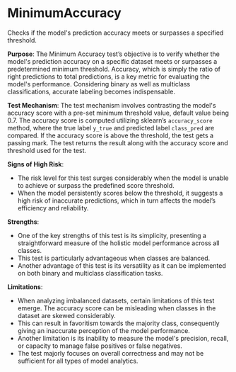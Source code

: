 # MinimumAccuracy

Checks if the model's prediction accuracy meets or surpasses a specified threshold.

**Purpose**: The Minimum Accuracy test’s objective is to verify whether the model's prediction accuracy on a
specific dataset meets or surpasses a predetermined minimum threshold. Accuracy, which is simply the ratio of right
predictions to total predictions, is a key metric for evaluating the model's performance. Considering binary as
well as multiclass classifications, accurate labeling becomes indispensable.

**Test Mechanism**: The test mechanism involves contrasting the model's accuracy score with a pre-set minimum
threshold value, default value being 0.7. The accuracy score is computed utilizing sklearn’s `accuracy_score`
method, where the true label `y_true` and predicted label `class_pred` are compared. If the accuracy score is above
the threshold, the test gets a passing mark. The test returns the result along with the accuracy score and
threshold used for the test.

**Signs of High Risk**:
- The risk level for this test surges considerably when the model is unable to achieve or surpass the predefined
score threshold.
- When the model persistently scores below the threshold, it suggests a high risk of inaccurate predictions, which
in turn affects the model’s efficiency and reliability.

**Strengths**:
- One of the key strengths of this test is its simplicity, presenting a straightforward measure of the holistic
model performance across all classes.
- This test is particularly advantageous when classes are balanced.
- Another advantage of this test is its versatility as it can be implemented on both binary and multiclass
classification tasks.

**Limitations**:
- When analyzing imbalanced datasets, certain limitations of this test emerge. The accuracy score can be misleading
when classes in the dataset are skewed considerably.
- This can result in favoritism towards the majority class, consequently giving an inaccurate perception of the
model performance.
- Another limitation is its inability to measure the model's precision, recall, or capacity to manage false
positives or false negatives.
- The test majorly focuses on overall correctness and may not be sufficient for all types of model analytics.